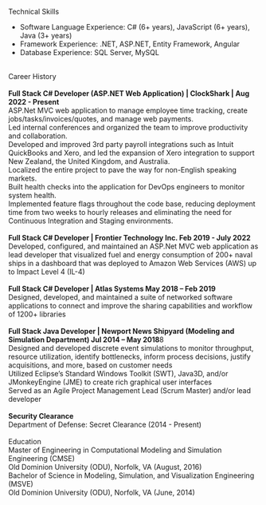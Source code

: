 Technical Skills <br>
  - Software Language Experience: C# (6+ years), JavaScript (6+ years), Java (3+ years) <br>
  - Framework Experience: .NET, ASP.NET, Entity Framework, Angular <br>
  - Database Experience: SQL Server, MySQL <br>

<br>
Career History<br><br>
      <b>Full Stack C# Developer (ASP.NET Web Application) | ClockShark | Aug 2022 - Present </b><br>
	ASP.Net MVC web application to manage employee time tracking, create jobs/tasks/invoices/quotes, and manage web payments. <br>
	Led internal conferences and organized the team to improve productivity and collaboration. <br>
	Developed and improved 3rd party payroll integrations such as Intuit QuickBooks and Xero, and led the expansion of Xero integration to support New Zealand, the United Kingdom, and Australia. <br>
	Localized the entire project to pave the way for non-English speaking markets. <br>
	Built health checks into the application for DevOps engineers to monitor system health. <br>
	Implemented feature flags throughout the code base, reducing deployment time from two weeks to hourly releases and eliminating the need for Continuous Integration and Staging environments. <br>
<br>
	<b>Full Stack C# Developer | Frontier Technology Inc. Feb 2019 - July 2022</b><br>
      Developed, configured, and maintained an ASP.Net MVC web application as lead developer that visualized fuel and energy consumption of 200+ naval ships in a dashboard that was deployed to Amazon Web Services (AWS) up to Impact Level 4 (IL-4)<br>
      <br>
  <b>Full Stack C# Developer | Atlas Systems May 2018 – Feb 2019</b><br>
      Designed, developed, and maintained a suite of networked software applications to connect and improve the sharing capabilities and workflow of 1200+ libraries<br>
<br>
  <b>Full Stack Java Developer | Newport News Shipyard (Modeling and Simulation Department) Jul 2014 – May 2018</b>8<br>
      Designed and developed discrete event simulations to monitor throughput, resource utilization, identify bottlenecks, inform process decisions, justify acquisitions, and more, based on customer needs<br>
	Utilized Eclipse’s Standard Windows Toolkit (SWT), Java3D, and/or JMonkeyEngine (JME) to create rich graphical user interfaces<br>
	Served as an Agile Project Management Lead (Scrum Master) and/or lead developer<br>

<br>
<b>Security Clearance</b><br>
    Department of Defense: Secret Clearance (2014 - Present)<br>
<br>
Education<br>
    Master of Engineering in Computational Modeling and Simulation Engineering (CMSE)<br>
		      Old Dominion University (ODU), Norfolk, VA (August, 2016)	<br>
    Bachelor of Science in Modeling, Simulation, and Visualization Engineering (MSVE)<br>
          Old Dominion University (ODU), Norfolk, VA (June, 2014)<br>

